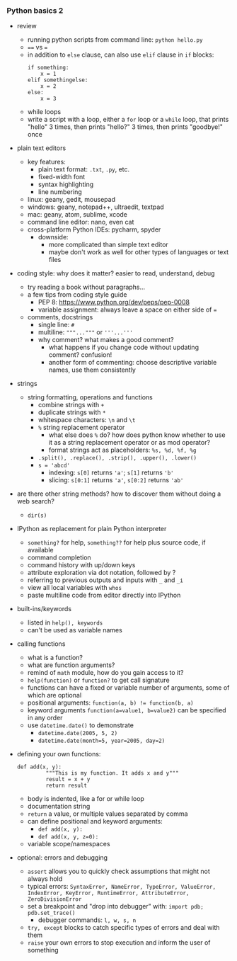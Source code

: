 ### Python basics 2

- review
    - running python scripts from command line: `python hello.py`
    - `==` vs `=`
    - in addition to `else` clause, can also use `elif` clause in `if` blocks:
        ```
        if something:
            x = 1
        elif somethingelse:
            x = 2
        else:
            x = 3
        ````
    - while loops
    - write a script with a loop, either a `for` loop or a `while` loop, that prints "hello" 3 times, then prints "hello?" 3 times, then prints "goodbye!" once
- plain text editors
    - key features:
        - plain text format: `.txt`, `.py`, etc.
        - fixed-width font
        - syntax highlighting
        - line numbering
    - linux: geany, gedit, mousepad
    - windows: geany, notepad++, ultraedit, textpad
    - mac: geany, atom, sublime, xcode
    - command line editor: nano, even cat
    - cross-platform Python IDEs: pycharm, spyder
        - downside:
            - more complicated than simple text editor
            - maybe don't work as well for other types of languages or text files
- coding style: why does it matter? easier to read, understand, debug
    - try reading a book without paragraphs...
    - a few tips from coding style guide
        - PEP 8: <https://www.python.org/dev/peps/pep-0008>
        - variable assignment: always leave a space on either side of `=`
    - comments, docstrings
        - single line: `#`
        - multiline: `"""..."""` or  `'''...'''`
        - why comment? what makes a good comment?
            - what happens if you change code without updating comment? confusion!
            - another form of commenting: choose descriptive variable names, use them consistently
- strings
    - string formatting, operations and functions
        - combine strings with `+`
        - duplicate strings with `*`
        - whitespace characters: `\n` and `\t`
        - `%` string replacement operator
            - what else does `%` do? how does python know whether to use it as a string
            replacement operator or as mod operator?
            - format strings act as placeholders: `%s, %d, %f, %g`
        - `.split(), .replace(), .strip(), .upper(), .lower()`
        - `s = 'abcd'`
            - indexing: `s[0]` returns `'a'`; `s[1]` returns `'b'`
            - slicing: `s[0:1]` returns `'a'`, `s[0:2]` returns `'ab'`
- are there other string methods? how to discover them without doing a web search?
    - `dir(s)`
- IPython as replacement for plain Python interpreter
    - `something?` for help, `something??` for help plus source code, if available
    - command completion
    - command history with up/down keys
    - attribute exploration via dot notation, followed by ?
    - referring to previous outputs and inputs with `_` and `_i`
    - view all local variables with `whos`
    - paste multiline code from editor directly into IPython
- built-ins/keywords
    - listed in `help(), keywords`
    - can't be used as variable names
- calling functions
    - what is a function?
    - what are function arguments?
    - remind of `math` module, how do you gain access to it?
    - `help(function)` or `function?` to get call signature
    - functions can have a fixed or variable number of arguments, some of which are optional
    - positional arguments: `function(a, b) != function(b, a)`
    - keyword arguments `function(a=value1, b=value2)` can be specified in any order
    - use `datetime.date()` to demonstrate
        - `datetime.date(2005, 5, 2)`
        - `datetime.date(month=5, year=2005, day=2)`
- defining your own functions:
    ```
    def add(x, y):
             """This is my function. It adds x and y"""
             result = x + y
             return result
    ````
    - body is indented, like a for or while loop
    - documentation string
    - `return` a value, or multiple values separated by comma
    - can define positional and keyword arguments:
        - `def add(x, y):`
        - `def add(x, y, z=0):`
    - variable scope/namespaces

- optional: errors and debugging
    - `assert` allows you to quickly check assumptions that might not always hold
    - typical errors: `SyntaxError, NameError, TypeError, ValueError, IndexError, KeyError, RuntimeError, AttributeError, ZeroDivisionError`
    - set a breakpoint and "drop into debugger" with: `import pdb; pdb.set_trace()`
        - debugger commands: `l, w, s, n`
    - `try, except` blocks to catch specific types of errors and deal with them
    - `raise` your own errors to stop execution and inform the user of something
